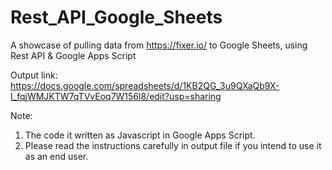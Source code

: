 # Rest_API_Google_Sheets
A showcase of pulling data from https://fixer.io/ to Google Sheets, using Rest API &amp; Google Apps Script

Output link: https://docs.google.com/spreadsheets/d/1KB2QG_3u9QXaQb9X-I_fqjWMJKTW7qTVvEoq7W156l8/edit?usp=sharing

Note:
1. The code it written as Javascript in Google Apps Script.
2. Please read the instructions carefully in output file if you intend to use it as an end user.
